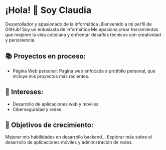 # ¡Hola! 👋 Soy Claudia
Desarrollador y apasionado de la informática
¡Bienvenido a mi perfil de GitHub! Soy un entusiasta de informática  Me apasiona crear herramientas que mejoren la vida cotidiana y enfrentar desafíos técnicos con creatividad y persistencia.

## 📚 Proyectos en proceso:
* Página Web personal: Pagina web enfocada a protfolio personal, que incluye mis proyectos más recientes.

## 🎯 Intereses:
* Desarrollo de aplicaciones web y móviles
* Ciberseguridad y redes
## 🌱 Objetivos de crecimiento:
Mejorar mis habilidades en desarrollo backend...
Explorar más sobre el desarrollo de aplicaciones móviles y administración de redes.

